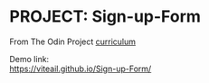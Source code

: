 # PROJECT: Sign-up-Form  
From The Odin Project <a href="https://www.theodinproject.com/lessons/node-path-intermediate-html-and-css-sign-up-form">curriculum</a>  
  
Demo link:  
https://viteail.github.io/Sign-up-Form/
